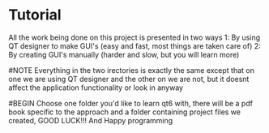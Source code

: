 # Tutorial

All the work being done on this project is presented in two ways
1: By using QT designer to make GUI's (easy and fast, most things are taken care of)
2: By creating GUI's manually (harder and slow, but you will learn more)

#NOTE
Everything in the two irectories is exactly the same except that on one we
are using QT designer and the other on we are not, but it doesnt affect the 
application functionality or look in anyway

#BEGIN
Choose one folder you'd like to learn qt6 with, there will be a pdf book specific
to the approach and a folder containing project files we created, GOOD LUCK!!!
And Happy programming

